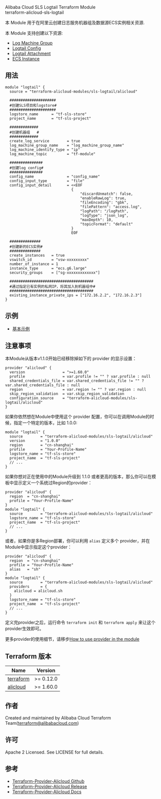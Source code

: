 Alibaba Cloud SLS Logtail Terraform Module   
terraform-alicloud-sls-logtail

本 Module 用于在阿里云创建日志服务机器组及数据源ECS实例相关资源. 

本 Module 支持创建以下资源:

* [Log Machine Group](https://www.terraform.io/docs/providers/alicloud/r/log_machine_group.html)
* [Logtail Config](https://www.terraform.io/docs/providers/alicloud/r/logtail_config.html)
* [Logtail Attachment](https://www.terraform.io/docs/providers/alicloud/r/logtail_attachment.html)
* [ECS Instance](https://www.terraform.io/docs/providers/alicloud/r/instance.html)

## 用法

```hcl
module "logtail" {
  source = "terraform-alicloud-modules/sls-logtail/alicloud"
    
  #####################
  #创建SLS项目和logstore#
  #####################
  logstore_name      = "tf-sls-store"
  project_name       = "tf-sls-project"
    
  #############
  #创建机器组   #
  #############
  create_log_service        = true
  log_machine_group_name    = "log_machine_group_name"
  log_machine_identify_type = "ip"
  log_machine_topic         = "tf-module"
    
  ###############
  #创建log config#
  ###############
  config_name               = "config_name"
  config_input_type         = "file"
  config_input_detail       = <<EOF
                              {
                                  "discardUnmatch": false,
                                  "enableRawLog": true,
                                  "fileEncoding": "gbk",
                                  "filePattern": "access.log",
                                  "logPath": "/logPath",
                                  "logType": "json_log",
                                  "maxDepth": 10,
                                  "topicFormat": "default"
                              }
                              EOF
    
  ##############
  #创建新的ECS实例#
  ##############
  create_instances   = true
  vswitch_id         = "vsw-xxxxxxxxx"
  number_of_instance = 1
  instance_type      = "ecs.g6.large"
  security_groups    = ["sg-xxxxxxxxxxxxx"]
  
  ######################################
  #通过指定已有实例的私网IP，将其加入到机器组中#
  ######################################
  existing_instance_private_ips = ["172.16.2.2", "172.16.2.3"]
}

```

## 示例

* [基本示例](https://github.com/terraform-alicloud-modules/terraform-alicloud-sls-logtail/tree/master/examples/basic)

## 注意事项
本Module从版本v1.1.0开始已经移除掉如下的 provider 的显示设置：

```hcl
provider "alicloud" {
  version                 = ">=1.60.0"
  profile                 = var.profile != "" ? var.profile : null
  shared_credentials_file = var.shared_credentials_file != "" ? var.shared_credentials_file : null
  region                  = var.region != "" ? var.region : null
  skip_region_validation  = var.skip_region_validation
  configuration_source    = "terraform-alicloud-modules/sls-logtail/alicloud"
}
```

如果你依然想在Module中使用这个 provider 配置，你可以在调用Module的时候，指定一个特定的版本，比如 1.0.0:

```hcl
module "logtail" {
  source        = "terraform-alicloud-modules/sls-logtail/alicloud"
  version       = "1.0.0"
  region        = "cn-shanghai"
  profile       = "Your-Profile-Name"
  logstore_name = "tf-sls-store"
  project_name  = "tf-sls-project"
  // ...
}
```

如果你想对正在使用中的Module升级到 1.1.0 或者更高的版本，那么你可以在模板中显示定义一个系统过Region的provider：
```hcl
provider "alicloud" {
  region  = "cn-shanghai"
  profile = "Your-Profile-Name"
}
module "logtail" {
  source        = "terraform-alicloud-modules/sls-logtail/alicloud"
  logstore_name = "tf-sls-store"
  project_name  = "tf-sls-project"
  // ...
}
```
或者，如果你是多Region部署，你可以利用 `alias` 定义多个 provider，并在Module中显示指定这个provider：

```hcl
provider "alicloud" {
  region  = "cn-shanghai"
  profile = "Your-Profile-Name"
  alias   = "sh"
}
module "logtail" {
  source        = "terraform-alicloud-modules/sls-logtail/alicloud"
  providers     = {
    alicloud = alicloud.sh
  }
  logstore_name = "tf-sls-store"
  project_name  = "tf-sls-project"
  // ...
}
```

定义完provider之后，运行命令 `terraform init` 和 `terraform apply` 来让这个provider生效即可。

更多provider的使用细节，请移步[How to use provider in the module](https://www.terraform.io/docs/language/modules/develop/providers.html#passing-providers-explicitly)

## Terraform 版本

| Name | Version |
|------|---------|
| <a name="requirement_terraform"></a> [terraform](#requirement\_terraform) | >= 0.12.0 |
| <a name="requirement_alicloud"></a> [alicloud](#requirement\_alicloud) | >= 1.60.0 |

作者
-------
Created and maintained by Alibaba Cloud Terraform Team(terraform@alibabacloud.com)

许可
----
Apache 2 Licensed. See LICENSE for full details.

参考
---------
* [Terraform-Provider-Alicloud Github](https://github.com/terraform-providers/terraform-provider-alicloud)
* [Terraform-Provider-Alicloud Release](https://releases.hashicorp.com/terraform-provider-alicloud/)
* [Terraform-Provider-Alicloud Docs](https://www.terraform.io/docs/providers/alicloud/index.html)